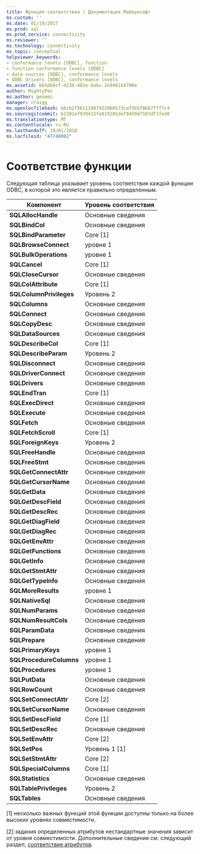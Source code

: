 ```yaml
---
title: Функция соответствия | Документация Майкрософт
ms.custom: ''
ms.date: 01/19/2017
ms.prod: sql
ms.prod_service: connectivity
ms.reviewer: ''
ms.technology: connectivity
ms.topic: conceptual
helpviewer_keywords:
- conformance levels [ODBC], function
- function conformance levels [ODBC]
- data sources [ODBC], conformance levels
- ODBC drivers [ODBC], conformance levels
ms.assetid: bb5d68cf-d238-481e-babc-2e9401b4700e
author: MightyPen
ms.author: genemi
manager: craigg
ms.openlocfilehash: b6cb2f56113487922866573caf3b5f8b67fff7c4
ms.sourcegitcommit: 61381ef939415fe019285def9450d7583df1fed0
ms.translationtype: MT
ms.contentlocale: ru-RU
ms.lasthandoff: 10/01/2018
ms.locfileid: "47740082"
---
```

# <a name="function-conformance"></a>Соответствие функции
Следующая таблица указывает уровень соответствия каждой функции ODBC, в которой это является правильно определенным.  
  
|Компонент|Уровень соответствия|  
|--------------|-----------------------|  
|**SQLAllocHandle**|Основные сведения|  
|**SQLBindCol**|Основные сведения|  
|**SQLBindParameter**|Core [1]|  
|**SQLBrowseConnect**|уровне 1|  
|**SQLBulkOperations**|уровне 1|  
|**SQLCancel**|Core [1]|  
|**SQLCloseCursor**|Основные сведения|  
|**SQLColAttribute**|Core [1]|  
|**SQLColumnPrivileges**|Уровень 2|  
|**SQLColumns**|Основные сведения|  
|**SQLConnect**|Основные сведения|  
|**SQLCopyDesc**|Основные сведения|  
|**SQLDataSources**|Основные сведения|  
|**SQLDescribeCol**|Core [1]|  
|**SQLDescribeParam**|Уровень 2|  
|**SQLDisconnect**|Основные сведения|  
|**SQLDriverConnect**|Основные сведения|  
|**SQLDrivers**|Основные сведения|  
|**SQLEndTran**|Core [1]|  
|**SQLExecDirect**|Основные сведения|  
|**SQLExecute**|Основные сведения|  
|**SQLFetch**|Основные сведения|  
|**SQLFetchScroll**|Core [1]|  
|**SQLForeignKeys**|Уровень 2|  
|**SQLFreeHandle**|Основные сведения|  
|**SQLFreeStmt**|Основные сведения|  
|**SQLGetConnectAttr**|Основные сведения|  
|**SQLGetCursorName**|Основные сведения|  
|**SQLGetData**|Основные сведения|  
|**SQLGetDescField**|Основные сведения|  
|**SQLGetDescRec**|Основные сведения|  
|**SQLGetDiagField**|Основные сведения|  
|**SQLGetDiagRec**|Основные сведения|  
|**SQLGetEnvAttr**|Основные сведения|  
|**SQLGetFunctions**|Основные сведения|  
|**SQLGetInfo**|Основные сведения|  
|**SQLGetStmtAttr**|Основные сведения|  
|**SQLGetTypeInfo**|Основные сведения|  
|**SQLMoreResults**|уровне 1|  
|**SQLNativeSql**|Основные сведения|  
|**SQLNumParams**|Основные сведения|  
|**SQLNumResultCols**|Основные сведения|  
|**SQLParamData**|Основные сведения|  
|**SQLPrepare**|Основные сведения|  
|**SQLPrimaryKeys**|уровне 1|  
|**SQLProcedureColumns**|уровне 1|  
|**SQLProcedures**|уровне 1|  
|**SQLPutData**|Основные сведения|  
|**SQLRowCount**|Основные сведения|  
|**SQLSetConnectAttr**|Core [2]|  
|**SQLSetCursorName**|Основные сведения|  
|**SQLSetDescField**|Core [1]|  
|**SQLSetDescRec**|Основные сведения|  
|**SQLSetEnvAttr**|Core [2]|  
|**SQLSetPos**|Уровень 1 [1]|  
|**SQLSetStmtAttr**|Core [2]|  
|**SQLSpecialColumns**|Core [1]|  
|**SQLStatistics**|Основные сведения|  
|**SQLTablePrivileges**|Уровень 2|  
|**SQLTables**|Основные сведения|  
  
 [1] несколько важных функций этой функции доступны только на более высоких уровнях совместимости.  
  
 [2] задания определенных атрибутов нестандартные значения зависит от уровня совместимости. Дополнительные сведения см. следующий раздел, [соответствие атрибутов](../../../odbc/reference/develop-app/attribute-conformance.md).
